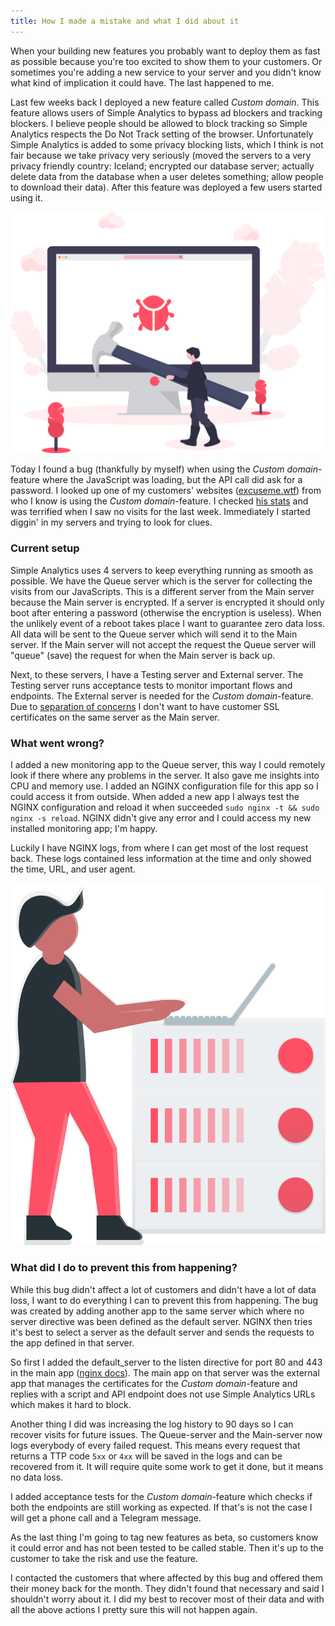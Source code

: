 ```yaml
---
title: How I made a mistake and what I did about it
---
```


When your building new features you probably want to deploy them as fast as possible because you're too excited to show them to your customers. Or sometimes you're adding a new service to your server and you didn't know what kind of implication it could have. The last happened to me.

Last few weeks back I deployed a new feature called _Custom domain_. This feature allows users of Simple Analytics to bypass ad blockers and tracking blockers. I believe people should be allowed to block tracking so Simple Analytics respects the Do Not Track setting of the browser. Unfortunately Simple Analytics is added to some privacy blocking lists, which I think is not fair because we take privacy very seriously (moved the servers to a very privacy friendly country: Iceland; encrypted our database server; actually delete data from the database when a user deletes something; allow people to download their data). After this feature was deployed a few users started using it.

<img class="limit-height" src="/images/bug.svg" alt="">

Today I found a bug (thankfully by myself) when using the _Custom domain_-feature where the JavaScript was loading, but the API call did ask for a password. I looked up one of my customers' websites ([excuseme.wtf](https://excuseme.wtf/?ref=blog.simpleanalytics.io)) from who I know is using the _Custom domain_-feature. I checked [his stats](https://simpleanalytics.io/excuseme.wtf) and was terrified when I saw no visits for the last week. Immediately I started diggin' in my servers and trying to look for clues.

### Current setup

Simple Analytics uses 4 servers to keep everything running as smooth as possible. We have the Queue server which is the server for collecting the visits from our JavaScripts. This is a different server from the Main server because the Main server is encrypted. If a server is encrypted it should only boot after entering a password (otherwise the encryption is useless). When the unlikely event of a reboot takes place I want to guarantee zero data loss. All data will be sent to the Queue server which will send it to the Main server. If the Main server will not accept the request the Queue server will "queue" (save) the request for when the Main server is back up.

Next, to these servers, I have a Testing server and External server. The Testing server runs acceptance tests to monitor important flows and endpoints. The External server is needed for the _Custom domain_-feature. Due to [separation of concerns](https://en.wikipedia.org/wiki/Separation_of_concerns) I don't want to have customer SSL certificates on the same server as the Main server.

### What went wrong?

I added a new monitoring app to the Queue server, this way I could remotely look if there where any problems in the server. It also gave me insights into CPU and memory use. I added an NGINX configuration file for this app so I could access it from outside. When added a new app I always test the NGINX configuration and reload it when succeeded `sudo nginx -t && sudo nginx -s reload`. NGINX didn't give any error and I could access my new installed monitoring app; I'm happy.

Luckily I have NGINX logs, from where I can get most of the lost request back. These logs contained less information at the time and only showed the time, URL, and user agent.

<img class="limit-height" src="/images/server.svg" alt="">

### What did I do to prevent this from happening?

While this bug didn't affect a lot of customers and didn't have a lot of data loss, I want to do everything I can to prevent this from happening. The bug was created by adding another app to the same server which where no server directive was been defined as the default server. NGINX then tries it's best to select a server as the default server and sends the requests to the app defined in that server.

So first I added the default_server to the listen directive for port 80 and 443 in the main app ([nginx docs](https://nginx.org/en/docs/http/server_names.html#miscellaneous_names)). The main app on that server was the external app that manages the certificates for the _Custom domain_-feature and replies with a script and API endpoint does not use Simple Analytics URLs which makes it hard to block. 

Another thing I did was increasing the log history to 90 days so I can recover visits for future issues. The Queue-server and the Main-server now logs everybody of every failed request. This means every request that returns a TTP code `5xx` or `4xx` will be saved in the logs and can be recovered from it. It will require quite some work to get it done, but it means no data loss.

I added acceptance tests for the _Custom domain_-feature which checks if both the endpoints are still working as expected. If that's is not the case I will get a phone call and a Telegram message.

As the last thing I'm going to tag new features as beta, so customers know it could error and has not been tested to be called stable. Then it's up to the customer to take the risk and use the feature.

I contacted the customers that where affected by this bug and offered them their money back for the month. They didn't found that necessary and said I shouldn't worry about it. I did my best to recover most of their data and with all the above actions I pretty sure this will not happen again.
